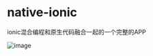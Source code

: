 # native-ionic
ionic混合编程和原生代码融合一起的一个完整的APP

![image](https://raw.githubusercontent.com/JianghongJohn/native-ionic/master/1-%E9%A6%96%E9%A1%B5.jpg)
